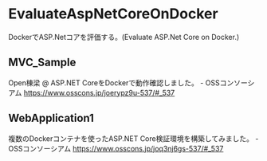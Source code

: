 # EvaluateAspNetCoreOnDocker
DockerでASP.Netコアを評価する。(Evaluate ASP.Net Core on Docker.)

## MVC_Sample
Open棟梁 @ ASP.NET CoreをDockerで動作確認しました。 - OSSコンソーシアム
https://www.osscons.jp/joerypz9u-537/#_537

## WebApplication1
複数のDockerコンテナを使ったASP.NET Core検証環境を構築してみました。 - OSSコンソーシアム
https://www.osscons.jp/joq3nj6gs-537/#_537